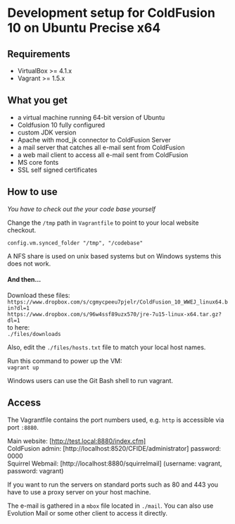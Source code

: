 # Development setup for ColdFusion 10 on Ubuntu Precise x64

## Requirements

* VirtualBox >= 4.1.x
* Vagrant >= 1.5.x

## What you get

* a virtual machine running 64-bit version of Ubuntu
* Coldfusion 10 fully configured
* custom JDK version
* Apache with mod_jk connector to ColdFusion Server
* a mail server that catches all e-mail sent from ColdFusion
* a web mail client to access all e-mail sent from ColdFusion
* MS core fonts
* SSL self signed certificates

## How to use

*You have to check out the your code base yourself*

Change the `/tmp` path in `Vagrantfile` to point to your local website checkout.

`config.vm.synced_folder "/tmp", "/codebase"`

A NFS share is used on unix based systems but on Windows systems this does not work.   

#### And then...

Download these files:
`https://www.dropbox.com/s/cgmycpeeu7pjelr/ColdFusion_10_WWEJ_linux64.bin?dl=1`  
`https://www.dropbox.com/s/96w4ssf89uzx570/jre-7u15-linux-x64.tar.gz?dl=1`  
to here:  
`./files/downloads`  

Also, edit the `./files/hosts.txt` file to match your local host names.

Run this command to power up the VM:  
`vagrant up`

Windows users can use the Git Bash shell to run vagrant.

## Access

The Vagrantfile contains the port numbers used, e.g. `http` is accessible via port `:8880`.

Main website: [http://test.local:8880/index.cfm]  
ColdFusion admin: [http://localhost:8520/CFIDE/administrator] password: 0000  
Squirrel Webmail: [http://localhost:8880/squirrelmail] (username: vagrant, password: vagrant)  

If you want to run the servers on standard ports such as 80 and 443 you have to use a proxy server on your host machine.

The e-mail is gathered in a `mbox` file located in `./mail`. You can also use Evolution Mail or some other client to access it directly.

